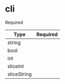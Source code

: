 # cli

Required

|Type        | Required |
|------------|----------|
|string      |          |
|bool        |          |
|int         |          |
|sliceInt    |          |
|sliceString |          |
